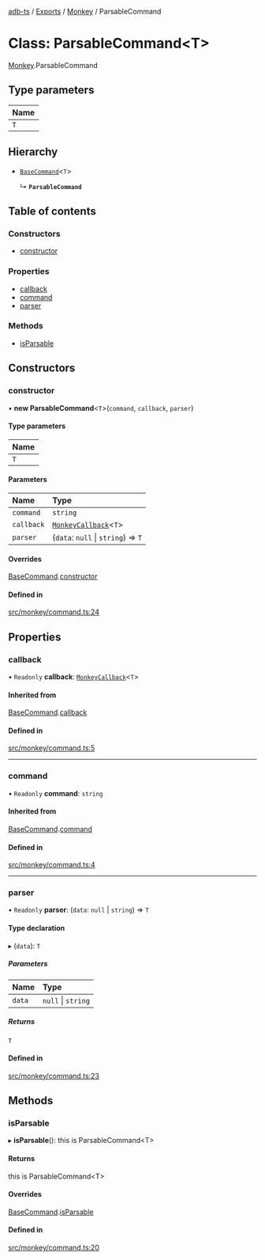 [adb-ts](../README.md) / [Exports](../modules.md) / [Monkey](../modules/Monkey.md) / ParsableCommand

# Class: ParsableCommand<T\>

[Monkey](../modules/Monkey.md).ParsableCommand

## Type parameters

| Name |
| :------ |
| `T` |

## Hierarchy

- [`BaseCommand`](Monkey.BaseCommand.md)<`T`\>

  ↳ **`ParsableCommand`**

## Table of contents

### Constructors

- [constructor](Monkey.ParsableCommand.md#constructor)

### Properties

- [callback](Monkey.ParsableCommand.md#callback)
- [command](Monkey.ParsableCommand.md#command)
- [parser](Monkey.ParsableCommand.md#parser)

### Methods

- [isParsable](Monkey.ParsableCommand.md#isparsable)

## Constructors

### constructor

• **new ParsableCommand**<`T`\>(`command`, `callback`, `parser`)

#### Type parameters

| Name |
| :------ |
| `T` |

#### Parameters

| Name | Type |
| :------ | :------ |
| `command` | `string` |
| `callback` | [`MonkeyCallback`](../modules/Util.md#monkeycallback)<`T`\> |
| `parser` | (`data`: ``null`` \| `string`) => `T` |

#### Overrides

[BaseCommand](Monkey.BaseCommand.md).[constructor](Monkey.BaseCommand.md#constructor)

#### Defined in

[src/monkey/command.ts:24](https://github.com/Maaaartin/adb-ts/blob/5393493/src/monkey/command.ts#L24)

## Properties

### callback

• `Readonly` **callback**: [`MonkeyCallback`](../modules/Util.md#monkeycallback)<`T`\>

#### Inherited from

[BaseCommand](Monkey.BaseCommand.md).[callback](Monkey.BaseCommand.md#callback)

#### Defined in

[src/monkey/command.ts:5](https://github.com/Maaaartin/adb-ts/blob/5393493/src/monkey/command.ts#L5)

___

### command

• `Readonly` **command**: `string`

#### Inherited from

[BaseCommand](Monkey.BaseCommand.md).[command](Monkey.BaseCommand.md#command)

#### Defined in

[src/monkey/command.ts:4](https://github.com/Maaaartin/adb-ts/blob/5393493/src/monkey/command.ts#L4)

___

### parser

• `Readonly` **parser**: (`data`: ``null`` \| `string`) => `T`

#### Type declaration

▸ (`data`): `T`

##### Parameters

| Name | Type |
| :------ | :------ |
| `data` | ``null`` \| `string` |

##### Returns

`T`

#### Defined in

[src/monkey/command.ts:23](https://github.com/Maaaartin/adb-ts/blob/5393493/src/monkey/command.ts#L23)

## Methods

### isParsable

▸ **isParsable**(): this is ParsableCommand<T\>

#### Returns

this is ParsableCommand<T\>

#### Overrides

[BaseCommand](Monkey.BaseCommand.md).[isParsable](Monkey.BaseCommand.md#isparsable)

#### Defined in

[src/monkey/command.ts:20](https://github.com/Maaaartin/adb-ts/blob/5393493/src/monkey/command.ts#L20)
